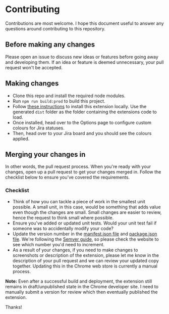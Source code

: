 # Contributing
Contributions are most welcome. I hope this document useful to answer any questions around contributing to this repository.

## Before making any changes
Please open an issue to discuss new ideas or features before going away and developing them. If an idea or feature is deemed unnecessary, your pull request won't be accepted.

## Making changes
- Clone this repo and install the required node modules.
- Run `npm run build:prod` to build this project. 
- Follow [these instructions](https://superuser.com/a/247654) to install this extension locally. Use the generated `dist` folder as the folder containing the extensions code to load.
- Once installed, head over to the Options page to configure custom colours for Jira statuses.
- Then, head over to your Jira board and you should see the colours applied.

## Merging your changes in
In other words, the pull request process. When you're ready with your changes, open up a pull request to get your changes merged in. Follow the checklist below to ensure you've covered the requirements. 

### Checklist
- Think of how you can tackle a piece of work in the smallest unit possible. A small unit, in this case, would be something that adds value even though the changes are small. Small changes are easier to review, hence the request to think small where possible.
- Ensure you've added or updated unit tests. Would your unit test fail if someone was to accidentally modify your code?
- Update the version number in the [manifest.json file](https://github.com/ClydeDz/jira-status-colours-chrome-extension/blob/main/src/manifest.json#L5) and [package.json file](https://github.com/ClydeDz/jira-status-colours-chrome-extension/blob/main/package.json#L3). We're following the [Semver guide](https://semver.org/), so please check the website to see which number you'd need to increment. 
- As a result of your changes, if you need to make changes to screenshots or description of the extension, please let me know in the description of your pull request and we can review your updated copy together. Updating this in the Chrome web store is currently a manual process.

**Note:** Even after a successful build and deployment, the extension still remains in draft/unpublished state in the Chrome developer site. I need to manually submit a version for review which then eventually published the extension.

Thanks!
